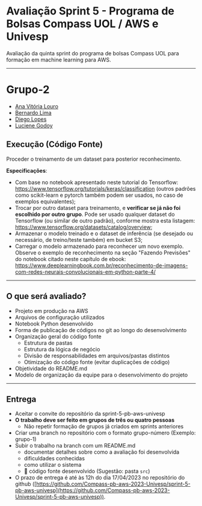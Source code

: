 # Avaliação Sprint 5 - Programa de Bolsas Compass UOL / AWS e Univesp

Avaliação da quinta sprint do programa de bolsas Compass UOL para formação em machine learning para AWS.

***

# Grupo-2

- [Ana Vitória Louro](https://github.com/anaVitoriaLouro)
- [Bernardo Lima](https://github.com/belima93)
- [Diego Lopes](https://github.com/Diegox0301)
- [Luciene Godoy](https://github.com/LucieneGodoy)



## Execução (Código Fonte)

Proceder o treinamento de um dataset para posterior reconhecimento.

**Especificações**:

* Com base no notebook apresentado neste tutorial do Tensorflow: <https://www.tensorflow.org/tutorials/keras/classification> (outros padrões como scikit-learn e pytorch também podem ser usados, no caso de exemplos equivalentes);
* Trocar por outro dataset para treinamento, e **verificar se já não foi escolhido por outro grupo**. Pode ser usado qualquer dataset do Tensorflow (ou similar de outro padrão), conforme mostra esta listagem: <https://www.tensorflow.org/datasets/catalog/overview>;
* Armazenar o modelo treinado e o dataset de inferência (se desejado ou necessário, de treino/teste também) em bucket S3;
* Carregar o modelo armazenado para reconhecer um novo exemplo. Observe o exemplo de reconhecimento na seção "Fazendo Previsões" do notebook citado neste capítulo de ebook: <https://www.deeplearningbook.com.br/reconhecimento-de-imagens-com-redes-neurais-convolucionais-em-python-parte-4/>

***

## O que será avaliado?

- Projeto em produção na AWS
- Arquivos de configuração utilizados
- Notebook Python desenvolvido
- Forma de publicação de códigos no git ao longo do desenvolvimento
- Organização geral do código fonte
  - Estrutura de pastas
  - Estrutura da lógica de negócio
  - Divisão de responsabilidades em arquivos/pastas distintos
  - Otimização do código fonte (evitar duplicações de código)
- Objetividade do README.md
- Modelo de organização da equipe para o desenvolvimento do projeto

***

## Entrega

- Aceitar o convite do repositório da sprint-5-pb-aws-univesp
- **O trabalho deve ser feito em grupos de três ou quatro pessoas**
  - Não repetir formação de grupos já criados em sprints anteriores
- Criar uma branch no repositório com o formato grupo-número (Exemplo: grupo-1)
- Subir o trabalho na branch com um README.md
  - documentar detalhes sobre como a avaliação foi desenvolvida
  - dificuldades conhecidas
  - como utilizar o sistema
  - 🔨 código fonte desenvolvido (Sugestão: pasta `src`)
- O prazo de entrega é até às 12h do dia 17/04/2023 no repositório do github ([https://github.com/Compass-pb-aws-2023-Univesp/sprint-5-pb-aws-univesp](https://github.com/Compass-pb-aws-2023-Univesp/sprint-5-pb-aws-univesp)).
